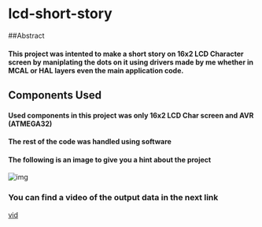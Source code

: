 # lcd-short-story

##Abstract
#### This project was intented to make a short story on 16x2 LCD Character screen by maniplating the dots on it using drivers made by me whether in MCAL or HAL layers even the main application code.
## Components Used
#### Used components in this project was only 16x2 LCD Char screen and AVR (ATMEGA32)
#### The rest of the code was handled using software 

#### The following is an image to give you a hint about the project
![img]()

### You can find a video of the output data in the next link
[vid](https://drive.google.com/drive/u/0/folders/1l3Nd2lu6zkWW-oLyxKPLTQW0vgS7Fdfm)